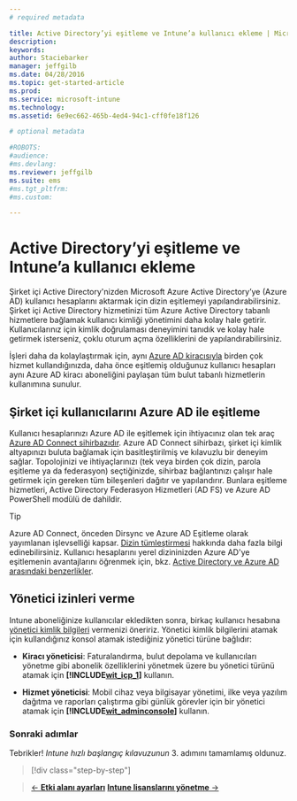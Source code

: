 ```yaml
---
# required metadata

title: Active Directory’yi eşitleme ve Intune’a kullanıcı ekleme | Microsoft Intune
description:
keywords:
author: Staciebarker
manager: jeffgilb
ms.date: 04/28/2016
ms.topic: get-started-article
ms.prod:
ms.service: microsoft-intune
ms.technology:
ms.assetid: 6e9ec662-465b-4ed4-94c1-cff0fe18f126

# optional metadata

#ROBOTS:
#audience:
#ms.devlang:
ms.reviewer: jeffgilb
ms.suite: ems
#ms.tgt_pltfrm:
#ms.custom:

---
```



# Active Directory’yi eşitleme ve Intune’a kullanıcı ekleme
Şirket içi Active Directory'nizden Microsoft Azure Active Directory’ye (Azure AD) kullanıcı hesaplarını aktarmak için dizin eşitlemeyi yapılandırabilirsiniz. Şirket içi Active Directory hizmetinizi tüm Azure Active Directory tabanlı hizmetlere bağlamak kullanıcı kimliği yönetimini daha kolay hale getirir. Kullanıcılarınız için kimlik doğrulaması deneyimini tanıdık ve kolay hale getirmek isterseniz, çoklu oturum açma özelliklerini de yapılandırabilirsiniz.

İşleri daha da kolaylaştırmak için, aynı [Azure AD kiracısıyla](http://technet.microsoft.com/library/jj573650.aspx#BKMK_WhatIsAnAzureADTenant) birden çok hizmet kullandığınızda, daha önce eşitlemiş olduğunuz kullanıcı hesapları aynı Azure AD kiracı aboneliğini paylaşan tüm bulut tabanlı hizmetlerin kullanımına sunulur.

## Şirket içi kullanıcılarını Azure AD ile eşitleme
Kullanıcı hesaplarınızı Azure AD ile eşitlemek için ihtiyacınız olan tek araç [Azure AD Connect sihirbazıdır](https://www.microsoft.com/download/details.aspx?id=47594). Azure AD Connect sihirbazı, şirket içi kimlik altyapınızı buluta bağlamak için basitleştirilmiş ve kılavuzlu bir deneyim sağlar.  Topolojinizi ve ihtiyaçlarınızı (tek veya birden çok dizin, parola eşitleme ya da federasyon) seçtiğinizde, sihirbaz bağlantınızı çalışır hale getirmek için gereken tüm bileşenleri dağıtır ve yapılandırır. Bunlara eşitleme hizmetleri, Active Directory Federasyon Hizmetleri (AD FS) ve Azure AD PowerShell modülü de dahildir.

> [!TIP]
> Azure AD Connect, önceden Dirsync ve Azure AD Eşitleme olarak yayımlanan işlevselliği kapsar. [Dizin tümleştirmesi](http://technet.microsoft.com/library/jj573653.aspx) hakkında daha fazla bilgi edinebilirsiniz. Kullanıcı hesaplarını yerel dizininizden Azure AD'ye eşitlemenin avantajlarını öğrenmek için, bkz. [Active Directory ve Azure AD arasındaki benzerlikler](http://technet.microsoft.com/library/dn518177.aspx).

## Yönetici izinleri verme
Intune aboneliğinize kullanıcılar ekledikten sonra, birkaç kullanıcı hesabına [yönetici kimlik bilgileri](administrative-accounts-websites-perms.md) vermenizi öneririz. Yönetici kimlik bilgilerini atamak için kullandığınız konsol atamak istediğiniz yönetici türüne bağlıdır:

-   **Kiracı yöneticisi**: Faturalandırma, bulut depolama ve kullanıcıları yönetme gibi abonelik özelliklerini yönetmek üzere bu yönetici türünü atamak için **[!INCLUDE[wit_icp_1](../includes/wit_icp_1_md.md)]** kullanın.

-   **Hizmet yöneticisi**: Mobil cihaz veya bilgisayar yönetimi, ilke veya yazılım dağıtma ve raporları çalıştırma gibi günlük görevler için bir yönetici atamak için **[!INCLUDE[wit_adminconsole](../includes/wit_adminconsole_md.md)]** kullanın.


### Sonraki adımlar
Tebrikler! *Intune hızlı başlangıç kılavuzunun* 3. adımını tamamlamış oldunuz.

>[!div class="step-by-step"]

>[&larr; **Etki alanı ayarları**](.\start-with-a-paid-subscription-to-microsoft-intune-step-2.md)     [**Intune lisanslarını yönetme** &rarr;](.\start-with-a-paid-subscription-to-microsoft-intune-step-4.md)  


<!--HONumber=May16_HO2-->


